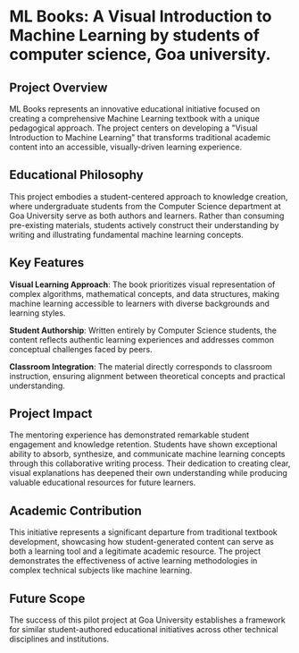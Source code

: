 
# ML Books: A Visual Introduction to Machine Learning by students of computer science, Goa university.

## Project Overview

ML Books represents an innovative educational initiative focused on creating a comprehensive Machine Learning textbook with a unique pedagogical approach. The project centers on developing a "Visual Introduction to Machine Learning" that transforms traditional academic content into an accessible, visually-driven learning experience.

## Educational Philosophy

This project embodies a student-centered approach to knowledge creation, where undergraduate students from the Computer Science department at Goa University serve as both authors and learners. Rather than consuming pre-existing materials, students actively construct their understanding by writing and illustrating fundamental machine learning concepts.

## Key Features

**Visual Learning Approach**: The book prioritizes visual representation of complex algorithms, mathematical concepts, and data structures, making machine learning accessible to learners with diverse backgrounds and learning styles.

**Student Authorship**: Written entirely by Computer Science students, the content reflects authentic learning experiences and addresses common conceptual challenges faced by peers.

**Classroom Integration**: The material directly corresponds to classroom instruction, ensuring alignment between theoretical concepts and practical understanding.

## Project Impact

The mentoring experience has demonstrated remarkable student engagement and knowledge retention. Students have shown exceptional ability to absorb, synthesize, and communicate machine learning concepts through this collaborative writing process. Their dedication to creating clear, visual explanations has deepened their own understanding while producing valuable educational resources for future learners.

## Academic Contribution

This initiative represents a significant departure from traditional textbook development, showcasing how student-generated content can serve as both a learning tool and a legitimate academic resource. The project demonstrates the effectiveness of active learning methodologies in complex technical subjects like machine learning.

## Future Scope

The success of this pilot project at Goa University establishes a framework for similar student-authored educational initiatives across other technical disciplines and institutions.
